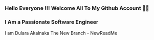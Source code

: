 ### Hello Everyone !!! Welcome All To My Github Account 🖤😃
### I Am a Passionate Software Engineer

I am Dulara Akalnaka
The New Branch - NewReadMe
<!--
**Dulara-Akalanka/Dulara-Akalanka** is a ✨ _special_ ✨ repository because its `README.md` (this file) appears on your GitHub profile.

Here are some ideas to get you started:

- 🔭 I’m currently working on ...
- 🌱 I’m currently learning ...
- 👯 I’m looking to collaborate on ...
- 🤔 I’m looking for help with ...
- 💬 Ask me about ...
- 📫 How to reach me: ...
- 😄 Pronouns: ...
- ⚡ Fun fact: ...
-->
